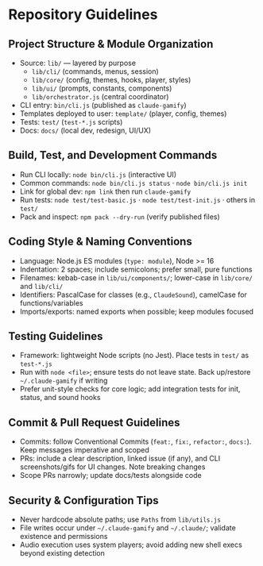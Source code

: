 # Repository Guidelines

## Project Structure & Module Organization
- Source: `lib/` — layered by purpose
  - `lib/cli/` (commands, menus, session)
  - `lib/core/` (config, themes, hooks, player, styles)
  - `lib/ui/` (prompts, constants, components)
  - `lib/orchestrator.js` (central coordinator)
- CLI entry: `bin/cli.js` (published as `claude-gamify`)
- Templates deployed to user: `template/` (player, config, themes)
- Tests: `test/` (`test-*.js` scripts)
- Docs: `docs/` (local dev, redesign, UI/UX)

## Build, Test, and Development Commands
- Run CLI locally: `node bin/cli.js` (interactive UI)
- Common commands: `node bin/cli.js status` · `node bin/cli.js init`
- Link for global dev: `npm link` then run `claude-gamify`
- Run tests: `node test/test-basic.js` · `node test/test-init.js` · others in `test/`
- Pack and inspect: `npm pack --dry-run` (verify published files)

## Coding Style & Naming Conventions
- Language: Node.js ES modules (`type: module`), Node >= 16
- Indentation: 2 spaces; include semicolons; prefer small, pure functions
- Filenames: kebab-case in `lib/ui/components/`; lower-case in `lib/core/` and `lib/cli/`
- Identifiers: PascalCase for classes (e.g., `ClaudeSound`), camelCase for functions/variables
- Imports/exports: named exports when possible; keep modules focused

## Testing Guidelines
- Framework: lightweight Node scripts (no Jest). Place tests in `test/` as `test-*.js`
- Run with `node <file>`; ensure tests do not leave state. Back up/restore `~/.claude-gamify` if writing
- Prefer unit-style checks for core logic; add integration tests for init, status, and sound hooks

## Commit & Pull Request Guidelines
- Commits: follow Conventional Commits (`feat:`, `fix:`, `refactor:`, `docs:`). Keep messages imperative and scoped
- PRs: include a clear description, linked issue (if any), and CLI screenshots/gifs for UI changes. Note breaking changes
- Scope PRs narrowly; update docs/tests alongside code

## Security & Configuration Tips
- Never hardcode absolute paths; use `Paths` from `lib/utils.js`
- File writes occur under `~/.claude-gamify` and `~/.claude/`; validate existence and permissions
- Audio execution uses system players; avoid adding new shell execs beyond existing detection
